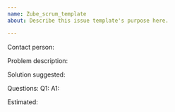 ```yaml
---
name: Zube_scrum_template
about: Describe this issue template's purpose here.

---
```


Contact person:

Problem description:

Solution suggested:

Questions:
Q1:
A1:

Estimated:
